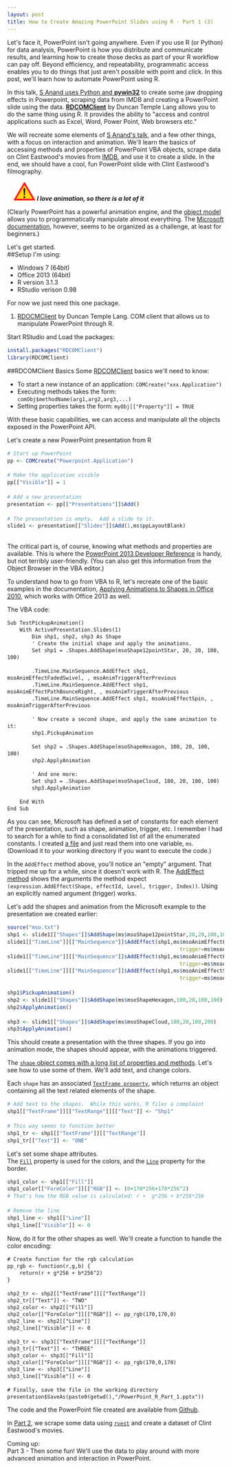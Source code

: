 ```yaml
---
layout: post
title: How to Create Amazing PowerPoint Slides using R - Part 1 (3)
---
```


Let's face it, PowerPoint isn't going anywhere. Even if you use R (or Python) for data analysis, PowerPoint is how you distribute and communicate results, and learning how to create those decks as part of your R workflow can pay off.  Beyond efficiency, and repeatability, programmatic access enables you to do things that just aren't possible with point and click.  In this post, we'll learn how to automate PowerPoint using R.

In this talk, [S Anand uses Python and **pywin32**][1] to create some jaw dropping effects in Powerpoint, scraping data from IMDB and creating a PowerPoint slide using the data.  [**RDCOMClient**][2] by Duncan Temple Lang allows you to do the same thing using R. It provides the ability to "access and control applications such as Excel, Word, Power Point, Web browsers etc."

We will recreate some elements of [S Anand's talk][1], and a few other things, with a focus on interaction and animation. We'll learn the basics of accessing methods and properties of PowerPoint VBA objects, scrape data on Clint Eastwood's movies from [IMDB][13], and use it to create a slide.  In the end, we should have a cool, fun PowerPoint slide with Clint Eastwood's filmography.  

<div class="warning"><p style="margin: 0 0 0 10px">
    <img class="centre_image" src="/images/caution_finland_road_sign_189.svg" alt="Caution" style="width:50px; margin:2px 0 0 5px; align:left;" >
    <b><i>I love animation, so there is a lot of it</i></b></p>
</div>

(Clearly PowerPoint has a powerful animation engine, and the [object model][6] allows you to programmatically manipulate almost everything. The [Microsoft documentation][5], however, seems to be organized as a challenge, at least for beginners.)

Let's get started.  
##Setup
I'm using:

* Windows 7 (64bit)  
* Office 2013 (64bit)  
* R version 3.1.3  
* RStudio verison 0.98

For now we just need this one package.

1. [RDOCMClient][2] by Duncan Temple Lang. COM client that allows us to manipulate PowerPoint through R.  

Start RStudio and Load the packages:

```r  
install.packages("RDCOMClient")  
library(RDCOMClient)     
```

##RDCOMClient Basics
Some [RDCOMClient][2] basics we'll need to know: 

* To start a new instance of an application:  `COMCreate("xxx.Application")`
* Executing methods takes the form: `comObj$methodName(arg1,arg2,arg3,...)`
* Setting properties takes the form: `myObj[["Property"]] = TRUE`

With these basic capabilities, we can access and manipulate all the objects exposed in the PowerPoint API.

Let's create a new PowerPoint presentation from R  

```r
# Start up PowerPoint 
pp <- COMCreate("Powerpoint.Application")

# Make the application visible
pp[["Visible"]] = 1

# Add a new presentation
presentation <- pp[["Presentations"]]$Add()

# The presentation is empty.  Add a slide to it.
slide1 <- presentation[["Slides"]]$Add(1,ms$ppLayoutBlank)
     
```

The critical part is, of course, knowing what methods and properties are available.  This is where the [PowerPoint 2013 Developer Reference][5] is handy, but not terribly user-friendly.  (You can also get this information from the Object Browser in the VBA editor.)

To understand how to go from VBA to R, let's recreate one of the basic examples in the documentation, [Applying Animations to Shapes in Office 2010][7], which works with Office 2013 as well.

The VBA code:

```vb.net
Sub TestPickupAnimation()
    With ActivePresentation.Slides(1)
        Dim shp1, shp2, shp3 As Shape
        ' Create the initial shape and apply the animations.
        Set shp1 = .Shapes.AddShape(msoShape12pointStar, 20, 20, 100, 100)
       
        .TimeLine.MainSequence.AddEffect shp1, msoAnimEffectFadedSwivel, , msoAnimTriggerAfterPrevious
        .TimeLine.MainSequence.AddEffect shp1, msoAnimEffectPathBounceRight, , msoAnimTriggerAfterPrevious
        .TimeLine.MainSequence.AddEffect shp1, msoAnimEffectSpin, , msoAnimTriggerAfterPrevious
       
        ' Now create a second shape, and apply the same animation to it:
        shp1.PickupAnimation
       
        Set shp2 = .Shapes.AddShape(msoShapeHexagon, 100, 20, 100, 100)
        shp2.ApplyAnimation
       
        ' And one more:
        Set shp3 = .Shapes.AddShape(msoShapeCloud, 180, 20, 100, 100)
        shp3.ApplyAnimation
       
    End With
End Sub

```

As you can see, Microsoft has defined a set of constants for each element of the presentation, such as shape, animation, trigger, etc.  I remember I had to search for a while to find a consolidated list of all the enumerated constants.  I created [a file][12] and just read them into one variable, `ms`. (Download it to your working directory if you want to execute the code.)

In the `AddEffect` method above, you'll notice an "empty" argument.  That tripped me up for a while, since it doesn't work with R.
The [AddEffect method][8] shows the arguments the method expect `(expression.AddEffect(Shape, effectId, Level, trigger, Index))`.  Using an explicitly named argument (trigger) works.

Let's add the shapes and animation from the Microsoft example to the presentation we created earlier:

```r
source("mso.txt")
shp1 <- slide1[["Shapes"]]$AddShape(ms$msoShape12pointStar,20,20,100,100)
slide1[["TimeLine"]][["MainSequence"]]$AddEffect(shp1,ms$msoAnimEffectFadedSwivel,
                                                        trigger=ms$msoAnimTriggerAfterPrevious)
slide1[["TimeLine"]][["MainSequence"]]$AddEffect(shp1,ms$msoAnimEffectPathBounceRight,
                                                        trigger=ms$msoAnimTriggerAfterPrevious)
slide1[["TimeLine"]][["MainSequence"]]$AddEffect(shp1,ms$msoAnimEffectSpin,
                                                        trigger=ms$msoAnimTriggerAfterPrevious)

shp1$PickupAnimation()
shp2 <- slide1[["Shapes"]]$AddShape(ms$msoShapeHexagon,100,20,100,100)
shp2$ApplyAnimation()

shp3 <- slide1[["Shapes"]]$AddShape(ms$msoShapeCloud,180,20,100,200)
shp3$ApplyAnimation()

```

This should create a presentation with the three shapes.  If you go into animation mode, the shapes should appear, with the animations triggered.

The [`shape` object comes with a long list of properties and methods][9].  Let's see how to use some of them. We'll add text, and change colors.

Each `shape` has an associated [`TextFrame property`][10], which returns an object containing all the text related elements of the shape.

```r
# Add text to the shapes.  While this works, R files a complaint
shp1[["TextFrame"]][["TextRange"]][["Text"]] <- "Shp1"

# This way seems to function better
shp1_tr <- shp1[["TextFrame"]][["TextRange"]]
shp1_tr[["Text"]] <- "ONE"
```

Let's set some shape attributes.  
The [`Fill`][11] property is used for the colors, and the [`Line`][12] property for the border.

```r
shp1_color <- shp1[["Fill"]]
shp1_color[["ForeColor"]][["RGB"]] <- (0+170*256+170*256^2)
# That's how the RGB value is calculated: r +  g*256 + b*256*256 

# Remove the line
shp1_line <- shp1[["Line"]]
shp1_line[["Visible"]] <- 0

```

Now, do it for the other shapes as well.  We'll create a function to handle the color encoding:

```
# Create function for the rgb calculation 
pp_rgb <- function(r,g,b) {
    return(r + g*256 + b*256^2)
}

shp2_tr <- shp2[["TextFrame"]][["TextRange"]]
shp2_tr[["Text"]] <- "TWO"
shp2_color <- shp2[["Fill"]]
shp2_color[["ForeColor"]][["RGB"]] <- pp_rgb(170,170,0)
shp2_line <- shp2[["Line"]]
shp2_line[["Visible"]] <- 0

shp3_tr <- shp3[["TextFrame"]][["TextRange"]]
shp3_tr[["Text"]] <- "THREE"
shp3_color <- shp3[["Fill"]]
shp3_color[["ForeColor"]][["RGB"]] <- pp_rgb(170,0,170)
shp3_line <- shp3[["Line"]]
shp3_line[["Visible"]] <- 0

# Finally, save the file in the working directory
presentation$SaveAs(paste0(getwd(),"/PowerPoint_R_Part_1.pptx"))

```
The code and the PowerPoint file created are available from [Github](https://github.com/asifsalam/PowerPoint_from_R).

In <a href="{{site.url}}/R-and-PowerPoint-Part-2/">Part 2</a>, we scrape some data using [`rvest`][4] and create a dataset of Clint Eastwood's movies.  

Coming up:  
Part 3 - Then some fun! We'll use the data to play around with more advanced animation and interaction in PowerPoint.

[1]:https://www.youtube.com/watch?v=aKCXj1DyEhM "S Anand YouTube"
[2]:http://www.omegahat.org/RDCOMClient/ "RCDOMClient"
[3]:http://www.omegahat.org/RSXML/ "XML Package for R"
[4]:https://github.com/hadley/rvest "rvest"
[5]:https://msdn.microsoft.com/en-us/library/office/ee861525.aspx "PowerPoint 2013 Developer Reference"
[6]:https://msdn.microsoft.com/en-us/library/office/ff743835.aspx "PowePoint Object Model Reference"
[7]:https://msdn.microsoft.com/en-us/library/office/gg190747(v=office.14).aspx "Applying Animations to Shapes"
[8]:https://msdn.microsoft.com/en-us/library/office/aa211626(v=office.11).aspx "AddEffect Method"
[9]:https://msdn.microsoft.com/en-us/library/office/ff744177.aspx "Shape Oject"
[10]:https://msdn.microsoft.com/EN-US/library/office/ff745204.aspx "TextFrame Property"
[11]:https://msdn.microsoft.com/EN-US/library/office/ff746145.aspx "Fill Property"
[12]:https://github.com/asifsalam/PowerPoint_from_R/blob/master/mso.txt "mso.txt"
[13]:http://www.imdb.org/ "IMDB"